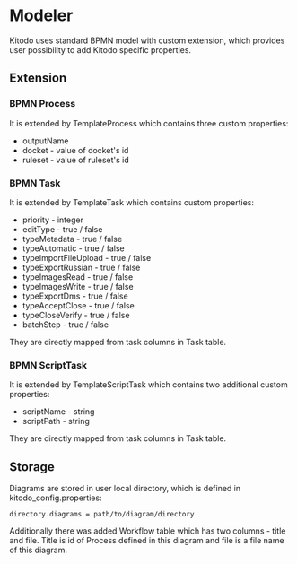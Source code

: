 # Modeler

Kitodo uses standard BPMN model with custom extension, which provides user possibility to add Kitodo specific properties.

## Extension

### BPMN Process

It is extended by TemplateProcess which contains three custom properties:

*  outputName
*  docket - value of docket's id
*  ruleset - value of ruleset's id

### BPMN Task

It is extended by TemplateTask which contains custom properties:

*  priority - integer
*  editType - true / false
*  typeMetadata - true / false
*  typeAutomatic - true / false
*  typeImportFileUpload - true / false
*  typeExportRussian - true / false
*  typeImagesRead - true / false
*  typeImagesWrite - true / false
*  typeExportDms - true / false
*  typeAcceptClose - true / false
*  typeCloseVerify - true / false
*  batchStep - true / false

They are directly mapped from task columns in Task table.

### BPMN ScriptTask

It is extended by TemplateScriptTask which contains two additional custom properties:

*  scriptName - string
*  scriptPath - string

They are directly mapped from task columns in Task table.

## Storage

Diagrams are stored in user local directory, which is defined in kitodo_config.properties:

```
directory.diagrams = path/to/diagram/directory
```

Additionally there was added Workflow table which has two columns - title and file. Title is id of Process defined in this diagram and file is a file name of this diagram.